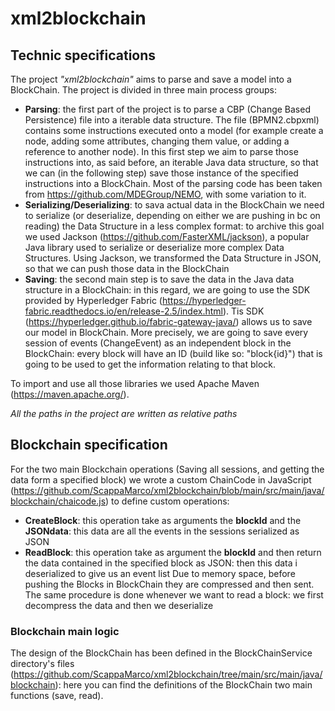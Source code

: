 # xml2blockchain
## Technic specifications
The project _"xml2blockchain"_ aims to parse and save a model into a BlockChain. The project is divided in three main process groups:
- **Parsing**: the first part of the project is to parse a CBP (Change Based Persistence) file into a iterable data structure. The file (BPMN2.cbpxml) contains some instructions executed onto a model (for example create a node, adding some attributes, changing them value, or adding a reference to another node). In this first step we aim to parse those instructions into, as said before, an iterable Java data structure, so that we can (in the following step) save those instance of the specified instructions into a BlockChain. Most of the parsing code has been taken from https://github.com/MDEGroup/NEMO, with some variation to it.
- **Serializing/Deserializing**: to sava actual data in the BlockChain we need to serialize (or deserialize, depending on either we are pushing in bc on reading) the Data Structure in a less complex format: to archive this goal we used Jackson (https://github.com/FasterXML/jackson), a popular Java library used to serialize or deserialize more complex Data Structures. Using Jackson, we transformed the Data Structure in JSON, so that we can push those data in the BlockChain
- **Saving**: the second main step is to save the data in the Java data structure in a BlockChain: in this regard, we are going to use the SDK provided by Hyperledger Fabric (https://hyperledger-fabric.readthedocs.io/en/release-2.5/index.html). Tis SDK (https://hyperledger.github.io/fabric-gateway-java/) allows us to save our model in BlockChain. More precisely, we are going to save every session of events (ChangeEvent) as an independent block in the BlockChain: every block will have an ID (build like so: "block{id}") that is going to be used to get the information relating to that block.

To import and use all those libraries we used Apache Maven (https://maven.apache.org/).

_All the paths in the project are written as relative paths_

## Blockchain specification
For the two main Blockchain operations (Saving all sessions, and getting the data form a specified block) we wrote a custom ChainCode in JavaScript (https://github.com/ScappaMarco/xml2blockchain/blob/main/src/main/java/blockchain/chaicode.js) to define custom operations:
- **CreateBlock**: this operation take as arguments the **blockId** and the **JSONdata**: this data are all the events in the sessions serialized as JSON
- **ReadBlock**: this operation take as argument the **blockId** and then return the data contained in the specified block as JSON: then this data i deserialized to give us an event list 
Due to memory space, before pushing the Blocks in BlockChain they are compressed and then sent. The same procedure is done whenever we want to read a block: we first decompress the data and then we deserialize

### Blockchain main logic
The design of the BlockChain has been defined in the BlockChainService directory's files (https://github.com/ScappaMarco/xml2blockchain/tree/main/src/main/java/blockchain): here you can find the definitions of the BlockChain two main functions (save, read). 